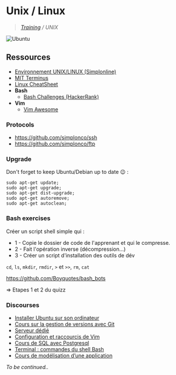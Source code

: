 # Unix / Linux

>_[Training](https://github.com/simplonco/training) / UNIX_

![Ubuntu](https://upload.wikimedia.org/wikipedia/commons/thumb/9/9d/Ubuntu_logo.svg/2000px-Ubuntu_logo.svg.png)

## Ressources

* [Environnement UNIX/LINUX (Simplonline)](http://simplonline.co/dashboard/partages-formateurs/241-semaine-1-environnement-unix-linux-241)
* [MIT Terminus](http://web.mit.edu/mprat/Public/web/Terminus/Web/main.html)
* [Linux CheatSheet](http://juliend.github.io/linux-cheatsheet/)
* **Bash**
  * [Bash Challenges (HackerRank)](https://www.hackerrank.com/domains/shell/bash)
* **Vim**
  * [Vim Awesome](http://vimawesome.com/)

### Protocols

* https://github.com/simplonco/ssh
* https://github.com/simplonco/ftp

### Upgrade

Don't forget to keep Ubuntu/Debian up to date :wink: :

```shell
sudo apt-get update;
sudo apt-get upgrade;
sudo apt-get dist-upgrade;
sudo apt-get autoremove;
sudo apt-get autoclean;
```

### Bash exercises

Créer un script shell simple qui :

* 1 - Copie le dossier de code de l'apprenant et qui le compresse.
* 2 - Fait l'opération inverse (décompression...)
* 3 - Créer un script d'installation des outils de dév

`cd`, `ls`, `mkdir`, `rmdir`, `>` et `>>`, `rm`, `cat`

<https://github.com/Boyquotes/bash_bots>

=> Etapes 1 et 2 du quizz

### Discourses

* [Installer Ubuntu sur son ordinateur](http://discourse.simplon.co/t/installer-ubuntu/39)
* [Cours sur la gestion de versions avec Git](http://discourse.simplon.co/t/cours-sur-la-gestion-de-versions-avec-git/24)
* [Serveur dédié](http://discourse.simplon.co/t/serveur-dedie/64)
* [Configuration et raccourcis de Vim](http://discourse.simplon.co/t/configuration-et-raccourcis-de-vim/78)
* [Cours de SQL avec Postgresql](http://discourse.simplon.co/t/cours-de-sql-avec-postgresql/67)
* [Terminal : commandes du shell Bash](http://discourse.simplon.co/t/terminal-commandes-du-shell-bash/88)
* [Cours de modélisation d’une application](http://discourse.simplon.co/t/cours-de-modelisation-dune-application/66)

_To be continued.._
